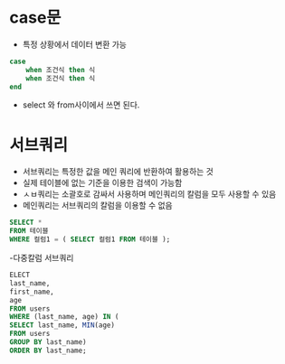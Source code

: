 # case문

- 특정 상황에서 데이터 변환 가능
```sql
case
    when 조건식 then 식
    when 조건식 then 식
end
```
- select 와 from사이에서 쓰면 된다.

# 서브쿼리
- 서브쿼리는 특정한 값을 메인 쿼리에 반환하여 활용하는 것
- 실제 테이블에 없는 기준을 이용한 검색이 가능함
- ㅅㅂ쿼리는 소괄호로 감싸서 사용하며 메인쿼리의 칼럼을 모두 사용할 수 있음
- 메인쿼리는 서브쿼리의 칼럼을 이용할 수 없음
```sql
SELECT * 
FROM 테이블 
WHERE 컬럼1 = ( SELECT 컬럼1 FROM 테이블 );
```
-다중칼럼 서브쿼리
```sql
ELECT
last_name, 
first_name,
age
FROM users
WHERE (last_name, age) IN (
SELECT last_name, MIN(age)
FROM users
GROUP BY last_name)
ORDER BY last_name;
```